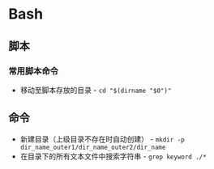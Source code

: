 # Bash
## 脚本
### 常用脚本命令
- 移动至脚本存放的目录 - `cd "$(dirname "$0")"`

## 命令
- 新建目录（上级目录不存在时自动创建） - `mkdir -p dir_name_outer1/dir_name_outer2/dir_name`
- 在目录下的所有文本文件中搜索字符串 - `grep keyword ./*`